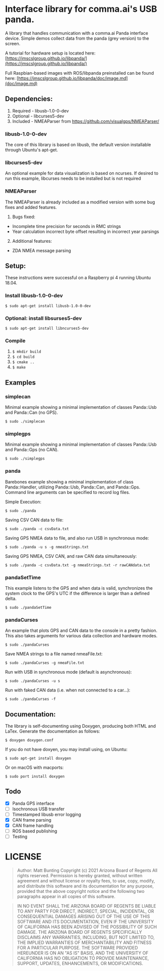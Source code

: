 # Interface library for comma.ai's USB panda.

A library that handles communication with a comma.ai Panda interface device.  Simple demos collect data from the panda (grey version) to the screen.

A tutorial for hardware setup is located here:
[https://jmscslgroup.github.io/libpanda/](https://jmscslgroup.github.io/libpanda/)

Full Raspbian-based images with ROS/libpanda preinstalled can be found here:
[https://jmscslgroup.github.io/libpanda/doc/image.md](doc/image.md)

## Dependencies:
1. Required - libusb-1.0-0-dev
2. Optional - libcurses5-dev
3. Included - NMEAParser from https://github.com/visualgps/NMEAParser/

### libusb-1.0-0-dev
The core of this library is based on libusb, the default version installable through Ubuntu's apt-get.

### libcurses5-dev
An optional example for data visualization is based on ncurses.  If desired to run this example, libcurses needs to be installed but is not required

### NMEAParser
The NMEAParser is already included as a modified version with some bug fixes and added features.
1. Bugs fixed:
* Incomplete time precision for seconds in RMC strings
* Year calculation incorrect byte offset resulting in incorrect year parsings
2. Additional features:
* ZDA NMEA message parsing

## Setup:
These instructions were successful on a Raspberry pi 4 running Ubuntu 18.04.
### Install libusb-1.0-0-dev
`$ sudo apt-get install libusb-1.0-0-dev`

### Optional: install libsurses5-dev
`$ sudo apt-get install libncurses5-dev`

### Compile
1. `$ mkdir build`
2. `$ cd build`
3. `$ cmake ..`
4. `$ make`

## Examples
### simplecan
Minimal example showing a minimal implementation of classes Panda::Usb and Panda::Can (no GPS).

`$ sudo ./simplecan`

### simplegps
Minimal example showing a minimal implementation of classes Panda::Usb and Panda::Gps (no CAN).

`$ sudo ./simplegps`

### panda
Barebones example showing a minimal implementation of class Panda::Handler, utilizing Panda::Usb, Panda::Can, and Panda::Gps.  Command line arguments can be specified to record log files.

Simple Execution:

`$ sudo ./panda`

Saving CSV CAN data to file:

`$ sudo ./panda -c csvData.txt`

Saving GPS NMEA data to file, and also run USB in synchronous mode:

`$ sudo ./panda -u s -g nmeaStrings.txt`

Saving GPS NMEA, CSV CAN, and raw CAN data simultaneously:

`$ sudo ./panda -c csvData.txt -g nmeaStrings.txt -r rawCANdata.txt`

### pandaSetTime
This example listens to the GPS and when data is valid, synchronizes the system clock to the GPS's UTC if the difference is larger than a defined delta.

`$ sudo ./pandaSetTime`

### pandaCurses
An example that plots GPS and CAN data to the console in a pretty fashion.  This also takes arguments for various data collection and hardware modes.

`$ sudo ./pandaCurses`

Save NMEA strings to a file named nmeaFile.txt:

`$ sudo ./pandaCurses -g nmeaFile.txt`

Run with USB in synchronous mode (default is asynchronous):

`$ sudo ./pandaCurses -u s`

Run with faked CAN data (i.e. when not connected to a car...):

`$ sudo ./pandaCurses -f`

## Documentation:
The library is self-documenting using Doxygen, producing both HTML and LaTex.  Generate the documentation as follows:

`$ doxygen doxygen.conf`

If you do not have doxyen, you may install using, on Ubuntu:

`$ sudo apt-get install doxygen`

Or on macOS with macports:

`$ sudo port install doxygen`

## Todo
- [x] Panda GPS interface
- [ ] Isochronous USB transfer
- [ ] Timestamped libusb error logging
- [x] CAN frame parsing
- [x] CAN frame handling
- [ ] ROS based publishing
- [ ] Testing

# LICENSE

> Author: Matt Bunting
> Copyright (c) 2021 Arizona Board of Regents
> All rights reserved.
> Permission is hereby granted, without written agreement and without
> license or royalty fees, to use, copy, modify, and distribute this
> software and its documentation for any purpose, provided that the
> above copyright notice and the following two paragraphs appear in
> all copies of this software.

> IN NO EVENT SHALL THE ARIZONA BOARD OF REGENTS BE LIABLE TO ANY PARTY
> FOR DIRECT, INDIRECT, SPECIAL, INCIDENTAL, OR CONSEQUENTIAL DAMAGES
> ARISING OUT OF THE USE OF THIS SOFTWARE AND ITS DOCUMENTATION, EVEN
> IF THE UNIVERSITY OF CALIFORNIA HAS BEEN ADVISED OF THE POSSIBILITY OF
> SUCH DAMAGE.
> THE ARIZONA BOARD OF REGENTS SPECIFICALLY DISCLAIMS ANY WARRANTIES,
> INCLUDING, BUT NOT LIMITED TO, THE IMPLIED WARRANTIES OF MERCHANTABILITY
> AND FITNESS FOR A PARTICULAR PURPOSE. THE SOFTWARE PROVIDED HEREUNDER
> IS ON AN "AS IS" BASIS, AND THE UNIVERSITY OF CALIFORNIA HAS NO OBLIGATION
> TO PROVIDE MAINTENANCE, SUPPORT, UPDATES, ENHANCEMENTS, OR MODIFICATIONS.
